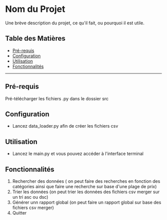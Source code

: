 # Nom du Projet

Une brève description du projet, ce qu'il fait, ou pourquoi il est utile.

## Table des Matières

- [Pré-requis](#pré-requis)
- [Configuration](#configuration)
- [Utilisation](#utilisation)
- [Fonctionnalités](#fonctionnalités)

---

## Pré-requis

Pré-télécharger les fichiers .py dans le dossier src

## Configuration

* Lancez data_loader.py afin de créer les fichiers csv

## Utilisation

* Lancez le main.py et vous pouvez accéder à l'interface terminal

## Fonctionnalités

1. Rechercher des données ( on peut faire des recherches en fonction des catégories ainsi que faire une recherche sur base d'une plage de prix)
2. Trier les données (on peut trier les données des fichiers csv merger sur un tri asc ou dsc)
3. Générer unn rapport global (on peut faire un rapport global sur base des fichiers csv merger)
4. Quitter
